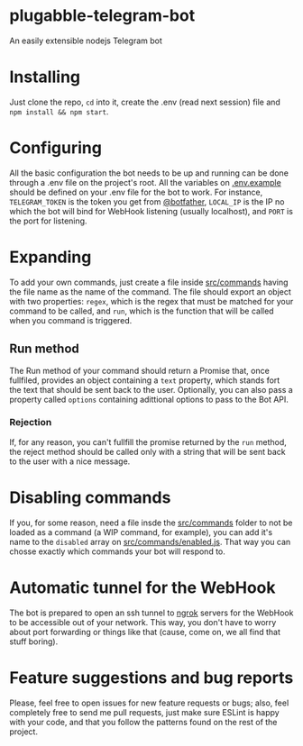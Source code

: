 # plugabble-telegram-bot
An easily extensible nodejs Telegram bot

# Installing
Just clone the repo, `cd` into it, create the .env (read next session) file and `npm install && npm start`.

# Configuring
All the basic configuration the bot needs to be up and running can be done through a .env file on the project's root. All the variables on [.env.example](.env.example) should be defined on your .env file for the bot to work.
For instance, `TELEGRAM_TOKEN` is the token you get from [@botfather](telegram.me/botfather), `LOCAL_IP` is the IP no which the bot will bind for WebHook listening (usually localhost), and `PORT` is the port for listening.

# Expanding
To add your own commands, just create a file inside [src/commands](src/commands) having the file name as the name of the command.
The file should export an object with two properties: `regex`, which is the regex that must be matched for your command to be called, and `run`, which is the function that will be called when you command is triggered.
## Run method
The Run method of your command should return a Promise that, once fullfiled, provides an object containing a `text` property, which stands fort the text that should be sent back to the user. Optionally, you can also pass a property called `options` containing adittional options to pass to the Bot API.

### Rejection
If, for any reason, you can't fullfill the promise returned by the `run` method, the reject method should be called only with a string that will be sent back to the user with a nice message.

# Disabling commands
If you, for some reason, need a file insde the [src/commands](src/commands) folder to not be loaded as a command (a WIP command, for example), you can add it's name to the `disabled` array on [src/commands/enabled.js](src/commands/enabled.js#L2). That way you can chosse exactly which commands your bot will respond to.

# Automatic tunnel for the WebHook
The bot is prepared to open an ssh tunnel to [ngrok](http://ngrok.com) servers for the WebHook to be accessible out of your network. This way, you don't have to worry about port forwarding or things like that (cause, come on, we all find that stuff boring).

# Feature suggestions and bug reports
Please, feel free to open issues for new feature requests or bugs; also, feel completely free to send me pull requests, just make sure ESLint is happy with your code, and that you follow the patterns found on the rest of the project.
